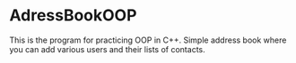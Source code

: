 # AdressBookOOP
This is the program for practicing OOP in C++. Simple address book where you can add various users and their lists of contacts.

